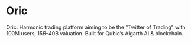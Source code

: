 # Oric
Oric: Harmonic trading platform aiming to be the "Twitter of Trading" with 100M users, $15B–$40B valuation. Built for Qubic’s Aigarth AI &amp; blockchain.
